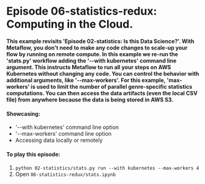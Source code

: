 # Episode 06-statistics-redux: Computing in the Cloud.

**This example revisits 'Episode 02-statistics: Is this Data Science?'. With
Metaflow, you don't need to make any code changes to scale-up your flow by
running on remote compute. In this example we re-run the 'stats.py' workflow
adding the '--with kubernetes' command line argument. This instructs Metaflow to run
all your steps on AWS Kubernetes without changing any code. You can control the
behavior with additional arguments, like '--max-workers'. For this example,
'max-workers' is used to limit the number of parallel genre-specific statistics
computations.
You can then access the data artifacts (even the local CSV file) from anywhere
because the data is being stored in AWS S3.**

#### Showcasing:
- '--with kubernetes' command line option
- '--max-workers' command line option
- Accessing data locally or remotely

#### To play this episode:
1. ```python 02-statistics/stats.py run --with kubernetes --max-workers 4```
2. Open ```06-statistics-redux/stats.ipynb```
